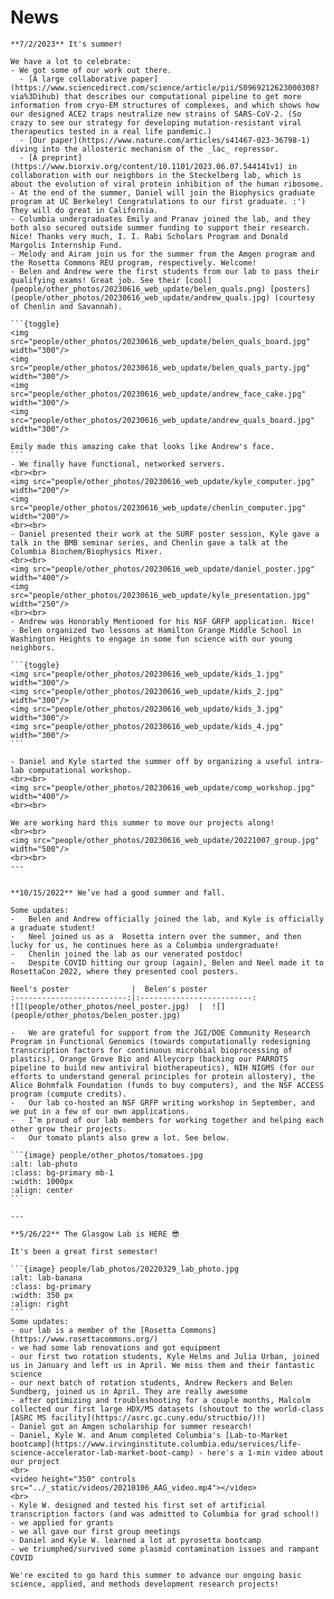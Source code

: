 
<!-- Global site tag (gtag.js) - Google Analytics -->
<script async src="https://www.googletagmanager.com/gtag/js?id=G-YXZFB7HB4L"></script>
<script>
  window.dataLayer = window.dataLayer || [];
  function gtag(){dataLayer.push(arguments);}
  gtag('js', new Date());

  gtag('config', 'G-YXZFB7HB4L');
</script>

# News

````{div} full-width
**7/2/2023** It's summer!

We have a lot to celebrate:
- We got some of our work out there.
  - [A large collaborative paper](https://www.sciencedirect.com/science/article/pii/S0969212623000308?via%3Dihub) that describes our computational pipeline to get more information from cryo-EM structures of complexes, and which shows how our designed ACE2 traps neutralize new strains of SARS-CoV-2. (So crazy to see our strategy for developing mutation-resistant viral therapeutics tested in a real life pandemic.)
  - [Our paper](https://www.nature.com/articles/s41467-023-36798-1) diving into the allosteric mechanism of the _lac_ repressor.
  - [A preprint](https://www.biorxiv.org/content/10.1101/2023.06.07.544141v1) in collaboration with our neighbors in the Steckelberg lab, which is about the evolution of viral protein inhibition of the human ribosome.
- At the end of the summer, Daniel will join the Biophysics graduate program at UC Berkeley! Congratulations to our first graduate. :') They will do great in California.
- Columbia undergraduates Emily and Pranav joined the lab, and they both also secured outside summer funding to support their research. Nice! Thanks very much, I. I. Rabi Scholars Program and Donald Margolis Internship Fund.
- Melody and Airam join us for the summer from the Amgen program and the Rosetta Commons REU program, respectively. Welcome!
- Belen and Andrew were the first students from our lab to pass their qualifying exams! Great job. See their [cool](people/other_photos/20230616_web_update/belen_quals.png) [posters](people/other_photos/20230616_web_update/andrew_quals.jpg) (courtesy of Chenlin and Savannah).

```{toggle}
<img src="people/other_photos/20230616_web_update/belen_quals_board.jpg" width="300"/>
<img src="people/other_photos/20230616_web_update/belen_quals_party.jpg" width="300"/>
<img src="people/other_photos/20230616_web_update/andrew_face_cake.jpg" width="300"/>
<img src="people/other_photos/20230616_web_update/andrew_quals_board.jpg" width="300"/>

Emily made this amazing cake that looks like Andrew's face.
```
- We finally have functional, networked servers.
<br><br>
<img src="people/other_photos/20230616_web_update/kyle_computer.jpg" width="200"/>
<img src="people/other_photos/20230616_web_update/chenlin_computer.jpg" width="200"/>
<br><br>
- Daniel presented their work at the SURF poster session, Kyle gave a talk in the BMB seminar series, and Chenlin gave a talk at the Columbia Biochem/Biophysics Mixer.
<br><br>
<img src="people/other_photos/20230616_web_update/daniel_poster.jpg" width="400"/>
<img src="people/other_photos/20230616_web_update/kyle_presentation.jpg" width="250"/>
<br><br>
- Andrew was Honorably Mentioned for his NSF GRFP application. Nice!
- Belen organized two lessons at Hamilton Grange Middle School in Washington Heights to engage in some fun science with our young neighbors.

```{toggle}
<img src="people/other_photos/20230616_web_update/kids_1.jpg" width="300"/>
<img src="people/other_photos/20230616_web_update/kids_2.jpg" width="300"/>
<img src="people/other_photos/20230616_web_update/kids_3.jpg" width="300"/>
<img src="people/other_photos/20230616_web_update/kids_4.jpg" width="300"/>
```

- Daniel and Kyle started the summer off by organizing a useful intra-lab computational workshop.
<br><br>
<img src="people/other_photos/20230616_web_update/comp_workshop.jpg" width="400"/>
<br><br>

We are working hard this summer to move our projects along!
<br><br>
<img src="people/other_photos/20230616_web_update/20221007_group.jpg" width="500"/>
<br><br>
---


**10/15/2022** We’ve had a good summer and fall.

Some updates:
-	Belen and Andrew officially joined the lab, and Kyle is officially a graduate student!
-	Neel joined us as a  Rosetta intern over the summer, and then lucky for us, he continues here as a Columbia undergraduate!
-	Chenlin joined the lab as our venerated postdoc!
-	Despite COVID hitting our group (again), Belen and Neel made it to RosettaCon 2022, where they presented cool posters.

Neel's poster              |  Belen's poster
:-------------------------:|:-------------------------:
![](people/other_photos/neel_poster.jpg)  |  ![](people/other_photos/belen_poster.jpg)

-	We are grateful for support from the JGI/DOE Community Research Program in Functional Genomics (towards computationally redesigning transcription factors for continuous microbial bioprocessing of plastics), Orange Grove Bio and Alleycorp (backing our PARROTS pipeline to build new antiviral biotherapeutics), NIH NIGMS (for our efforts to understand general principles for protein allostery), the Alice Bohmfalk Foundation (funds to buy computers), and the NSF ACCESS program (compute credits).
-	Our lab co-hosted an NSF GRFP writing workshop in September, and we put in a few of our own applications.
-	I’m proud of our lab members for working together and helping each other grow their projects.
-	Our tomato plants also grew a lot. See below.

```{image} people/other_photos/tomatoes.jpg
:alt: lab-photo
:class: bg-primary mb-1
:width: 1000px
:align: center
```

---

**5/26/22** The Glasgow Lab is HERE 😎

It's been a great first semester!

```{image} people/lab_photos/20220329_lab_photo.jpg
:alt: lab-banana
:class: bg-primary
:width: 350 px
:align: right
```
Some updates:
- our lab is a member of the [Rosetta Commons](https://www.rosettacommons.org/)
- we had some lab renovations and got equipment
- our first two rotation students, Kyle Helms and Julia Urban, joined us in January and left us in April. We miss them and their fantastic science
- our next batch of rotation students, Andrew Reckers and Belen Sundberg, joined us in April. They are really awesome
- after optimizing and troubleshooting for a couple months, Malcolm collected our first large HDX/MS datasets (shoutout to the world-class [ASRC MS facility](https://asrc.gc.cuny.edu/structbio/)!)
- Daniel got an Amgen scholarship for summer research!
- Daniel, Kyle W. and Anum completed Columbia's [Lab-to-Market bootcamp](https://www.irvinginstitute.columbia.edu/services/life-science-accelerator-lab-market-boot-camp) - here's a 1-min video about our project
<br>
<video height="350" controls src="../_static/videos/20210106_AAG_video.mp4"></video>
<br>
- Kyle W. designed and tested his first set of artificial transcription factors (and was admitted to Columbia for grad school!)
- we applied for grants
- we all gave our first group meetings
- Daniel and Kyle W. learned a lot at pyrosetta bootcamp
- we triumphed/survived some plasmid contamination issues and rampant COVID

We're excited to go hard this summer to advance our ongoing basic science, applied, and methods development research projects!

```` 
